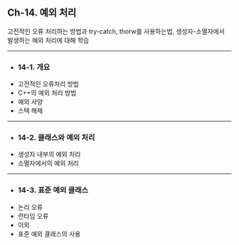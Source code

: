## Ch-14. 예외 처리 
   
   고전적인 오류 처리하는 방법과 try-catch, thorw를 사용하는법, 생성자-소멸자에서 발생하는 예외 처리에 대해 학습

  ------------------------------------------------

  * ### 14-1. 개요
  * 고전적인 오류처리 방법
  * C++의 예외 처리 방법
  * 예외 사양
  * 스택 해제

  ----------------------------------------------------
  * ### 14-2. 클래스와 예외 처리
  * 생성자 내부의 예외 처리
  * 소멸자에서의 예외 처리

------------------------------------------------------
  * ### 14-3. 표준 예외 클래스
  * 논리 오류
  * 런타임 오류
  * 이외
  * 표준 예외 클래스의 사용
    
